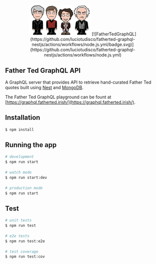 <p align="center">
  <img src="./assets/ted.png" width="200">
  [![FatherTedGraphQL](https://github.com/luciotudisco/fatherted-graphql-nestjs/actions/workflows/node.js.yml/badge.svg)](https://github.com/luciotudisco/fatherted-graphql-nestjs/actions/workflows/node.js.yml)
</p>

## Father Ted GraphQL API

A GraphQL server that provides API to retrieve hand-curated Father Ted quotes built using [Nest](https://github.com/nestjs/nest) and [MongoDB](https://www.mongodb.com/). 

The Father Ted GraphQL playground can be fount at [https://graphql.fatherted.irish/](https://graphql.fatherted.irish/).

## Installation

```bash
$ npm install
```

## Running the app

```bash
# development
$ npm run start

# watch mode
$ npm run start:dev

# production mode
$ npm run start
```

## Test

```bash
# unit tests
$ npm run test

# e2e tests
$ npm run test:e2e

# test coverage
$ npm run test:cov
```